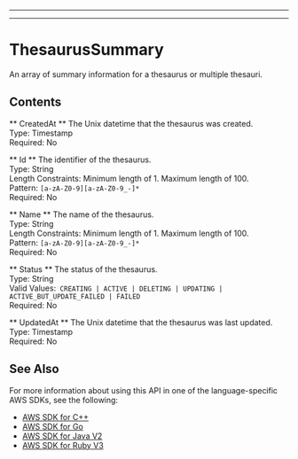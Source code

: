 --------

--------

# ThesaurusSummary<a name="API_ThesaurusSummary"></a>

An array of summary information for a thesaurus or multiple thesauri\.

## Contents<a name="API_ThesaurusSummary_Contents"></a>

 ** CreatedAt **   <a name="Kendra-Type-ThesaurusSummary-CreatedAt"></a>
The Unix datetime that the thesaurus was created\.  
Type: Timestamp  
Required: No

 ** Id **   <a name="Kendra-Type-ThesaurusSummary-Id"></a>
The identifier of the thesaurus\.  
Type: String  
Length Constraints: Minimum length of 1\. Maximum length of 100\.  
Pattern: `[a-zA-Z0-9][a-zA-Z0-9_-]*`   
Required: No

 ** Name **   <a name="Kendra-Type-ThesaurusSummary-Name"></a>
The name of the thesaurus\.  
Type: String  
Length Constraints: Minimum length of 1\. Maximum length of 100\.  
Pattern: `[a-zA-Z0-9][a-zA-Z0-9_-]*`   
Required: No

 ** Status **   <a name="Kendra-Type-ThesaurusSummary-Status"></a>
The status of the thesaurus\.  
Type: String  
Valid Values:` CREATING | ACTIVE | DELETING | UPDATING | ACTIVE_BUT_UPDATE_FAILED | FAILED`   
Required: No

 ** UpdatedAt **   <a name="Kendra-Type-ThesaurusSummary-UpdatedAt"></a>
The Unix datetime that the thesaurus was last updated\.  
Type: Timestamp  
Required: No

## See Also<a name="API_ThesaurusSummary_SeeAlso"></a>

For more information about using this API in one of the language\-specific AWS SDKs, see the following:
+  [ AWS SDK for C\+\+](https://docs.aws.amazon.com/goto/SdkForCpp/kendra-2019-02-03/ThesaurusSummary) 
+  [ AWS SDK for Go](https://docs.aws.amazon.com/goto/SdkForGoV1/kendra-2019-02-03/ThesaurusSummary) 
+  [ AWS SDK for Java V2](https://docs.aws.amazon.com/goto/SdkForJavaV2/kendra-2019-02-03/ThesaurusSummary) 
+  [ AWS SDK for Ruby V3](https://docs.aws.amazon.com/goto/SdkForRubyV3/kendra-2019-02-03/ThesaurusSummary) 